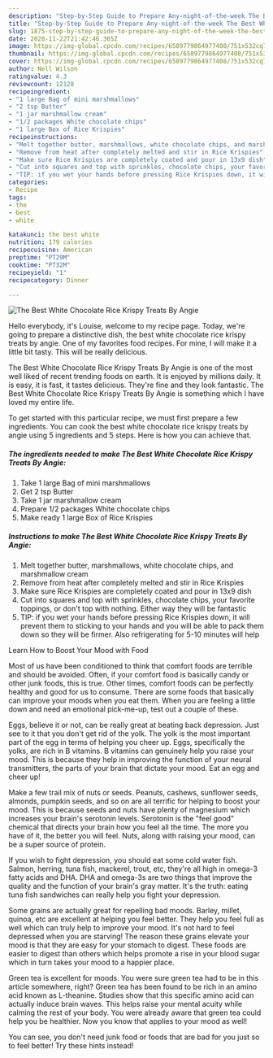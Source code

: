 ```yaml
---
description: "Step-by-Step Guide to Prepare Any-night-of-the-week The Best White Chocolate Rice Krispy Treats By Angie"
title: "Step-by-Step Guide to Prepare Any-night-of-the-week The Best White Chocolate Rice Krispy Treats By Angie"
slug: 1875-step-by-step-guide-to-prepare-any-night-of-the-week-the-best-white-chocolate-rice-krispy-treats-by-angie
date: 2020-11-22T21:42:46.365Z
image: https://img-global.cpcdn.com/recipes/6589779864977408/751x532cq70/the-best-white-chocolate-rice-krispy-treats-by-angie-recipe-main-photo.jpg
thumbnail: https://img-global.cpcdn.com/recipes/6589779864977408/751x532cq70/the-best-white-chocolate-rice-krispy-treats-by-angie-recipe-main-photo.jpg
cover: https://img-global.cpcdn.com/recipes/6589779864977408/751x532cq70/the-best-white-chocolate-rice-krispy-treats-by-angie-recipe-main-photo.jpg
author: Nell Wilson
ratingvalue: 4.3
reviewcount: 12128
recipeingredient:
- "1 large Bag of mini marshmallows"
- "2 tsp Butter"
- "1 jar marshmallow cream"
- "1/2 packages White chocolate chips"
- "1 large Box of Rice Krispies"
recipeinstructions:
- "Melt together butter, marshmallows, white chocolate chips, and marshmallow cream"
- "Remove from heat after completely melted and stir in Rice Krispies"
- "Make sure Rice Krispies are completely coated and pour in 13x9 dish"
- "Cut into squares and top with sprinkles, chocolate chips, your favorite toppings, or don&#39;t top with nothing. Either way they will be fantastic"
- "TIP: if you wet your hands before pressing Rice Krispies down, it will prevent them to sticking to your hands and you will be able to pack them down so they will be firmer. Also refrigerating for 5-10 minutes will help"
categories:
- Recipe
tags:
- the
- best
- white

katakunci: the best white 
nutrition: 179 calories
recipecuisine: American
preptime: "PT29M"
cooktime: "PT32M"
recipeyield: "1"
recipecategory: Dinner

---
```



![The Best White Chocolate Rice Krispy Treats By Angie](https://img-global.cpcdn.com/recipes/6589779864977408/751x532cq70/the-best-white-chocolate-rice-krispy-treats-by-angie-recipe-main-photo.jpg)

Hello everybody, it's Louise, welcome to my recipe page. Today, we're going to prepare a distinctive dish, the best white chocolate rice krispy treats by angie. One of my favorites food recipes. For mine, I will make it a little bit tasty. This will be really delicious.



The Best White Chocolate Rice Krispy Treats By Angie is one of the most well liked of recent trending foods on earth. It is enjoyed by millions daily. It is easy, it is fast, it tastes delicious. They're fine and they look fantastic. The Best White Chocolate Rice Krispy Treats By Angie is something which I have loved my entire life.


To get started with this particular recipe, we must first prepare a few ingredients. You can cook the best white chocolate rice krispy treats by angie using 5 ingredients and 5 steps. Here is how you can achieve that.

<!--inarticleads1-->

##### The ingredients needed to make The Best White Chocolate Rice Krispy Treats By Angie:

1. Take 1 large Bag of mini marshmallows
1. Get 2 tsp Butter
1. Take 1 jar marshmallow cream
1. Prepare 1/2 packages White chocolate chips
1. Make ready 1 large Box of Rice Krispies




<!--inarticleads2-->

##### Instructions to make The Best White Chocolate Rice Krispy Treats By Angie:

1. Melt together butter, marshmallows, white chocolate chips, and marshmallow cream
1. Remove from heat after completely melted and stir in Rice Krispies
1. Make sure Rice Krispies are completely coated and pour in 13x9 dish
1. Cut into squares and top with sprinkles, chocolate chips, your favorite toppings, or don&#39;t top with nothing. Either way they will be fantastic
1. TIP: if you wet your hands before pressing Rice Krispies down, it will prevent them to sticking to your hands and you will be able to pack them down so they will be firmer. Also refrigerating for 5-10 minutes will help




Learn How to Boost Your Mood with Food


Most of us have been conditioned to think that comfort foods are terrible and should be avoided. Often, if your comfort food is basically candy or other junk foods, this is true. Other times, comfort foods can be perfectly healthy and good for us to consume. There are some foods that basically can improve your moods when you eat them. When you are feeling a little down and need an emotional pick-me-up, test out a couple of these.

Eggs, believe it or not, can be really great at beating back depression. Just see to it that you don't get rid of the yolk. The yolk is the most important part of the egg in terms of helping you cheer up. Eggs, specifically the yolks, are rich in B vitamins. B vitamins can genuinely help you raise your mood. This is because they help in improving the function of your neural transmitters, the parts of your brain that dictate your mood. Eat an egg and cheer up!

Make a few trail mix of nuts or seeds. Peanuts, cashews, sunflower seeds, almonds, pumpkin seeds, and so on are all terrific for helping to boost your mood. This is because seeds and nuts have plenty of magnesium which increases your brain's serotonin levels. Serotonin is the "feel good" chemical that directs your brain how you feel all the time. The more you have of it, the better you will feel. Nuts, along with raising your mood, can be a super source of protein.

If you wish to fight depression, you should eat some cold water fish. Salmon, herring, tuna fish, mackerel, trout, etc, they're all high in omega-3 fatty acids and DHA. DHA and omega-3s are two things that improve the quality and the function of your brain's gray matter. It's the truth: eating tuna fish sandwiches can really help you fight your depression. 

Some grains are actually great for repelling bad moods. Barley, millet, quinoa, etc are excellent at helping you feel better. They help you feel full as well which can truly help to improve your mood. It's not hard to feel depressed when you are starving! The reason these grains elevate your mood is that they are easy for your stomach to digest. These foods are easier to digest than others which helps promote a rise in your blood sugar which in turn takes your mood to a happier place.

Green tea is excellent for moods. You were sure green tea had to be in this article somewhere, right? Green tea has been found to be rich in an amino acid known as L-theanine. Studies show that this specific amino acid can actually induce brain waves. This helps raise your mental acuity while calming the rest of your body. You were already aware that green tea could help you be healthier. Now you know that applies to your mood as well!

You can see, you don't need junk food or foods that are bad for you just so to feel better! Try  these hints  instead!

